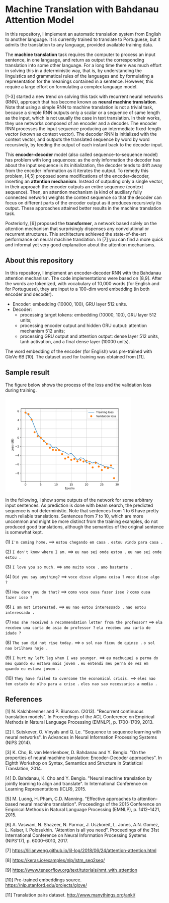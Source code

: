 # Machine Translation with Bahdanau Attention Model

In this repository, I implement an automatic translation system from English to another language. It is currently trained to translate to Portuguese, but it admits the translation to any language, provided available training data.

The **machine translation** task requires the computer to process an input sentence, in one language, and return as output the corresponding translation into some other language. For a long time there was much effort in solving this in a deterministic way, that is, by understanding the linguistics and grammatical rules of the languages and by formulating a representation for the meanings contained in a sentence. However, this require a large effort on formulating a complex language model.

[1-3] started a new trend on solving this task with recurrent neural networks (RNN), approach that has become known as **neural machine translation**. Note that using a simple RNN to machine translation is not a trivial task, because a simple RNN outputs only a scalar or a sequence of same length as the input, which is not usually the case in text translation. In their works, they use networks composed of an encoder and a decoder. The encoder RNN processes the input sequence producing an intermediate fixed-length vector (known as context vector). The decoder RNN is initialized with the context vector, and outputs the translated sequence by word by word recursively, by feeding the output of each instant back to the decoder input.

This **encoder-decoder** model (also called sequence-to-sequence model) has problem with long sequences: as the only information the decoder has about the input sequence is its initialization, the decoder tends to drift away from the encoder information as it iterates the output. To remedy this problem, [4,5] proposed some modifications of the encoder-decoder, inserting an **attention mechanism**. Instead of outputing only a single vector, in their approach the encoder outputs an entire sequence (context sequence). Then, an attention mechanism (a kind of auxiliary fully connected network) weights the context sequence so that the decoder can focus on different parts of the encoder output as it produces recursively its output. These approaches attained better results in the machine translation task.

Posteriorly, [6] proposed the **transformer**, a network based solely on the attention mechanism that surprisingly dispenses any convolutional or recurrent structures. This architecture achieved the state-of-the-art performance on neural machine translation. In [7] you can find a more quick and informal yet very good explanation about the attention mechanisms.

## About this repository

In this repository, I implement an encoder-decoder RNN with the Bahdanau attention mechanism. The code implementations were based on [8,9]. After the words are tokenized, with vocabulary of 10,000 words (for English and for Portuguese), they are input to a 100-dim word embedding (in both encoder and decoder).
 - Encoder: embedding (10000, 100), GRU layer 512 units.
 - Decoder: 
   - processing target tokens: embedding (10000, 100), GRU layer 512 units;
   - processing encoder output and hidden GRU output: attention mechanism 512 units;
   - processing GRU output and attention output: dense layer 512 units, tanh activation, and a final dense layer (10000 units).

The word embedding of the encoder (for English) was pre-trained with GloVe 6B [10]. The dataset used for training was obtained from [11].


## Sample result

The figure below shows the process of the loss and the validation loss during training.

<img src="https://github.com/ryuuji06/machine-translation/blob/main/images/ex_hist.png" width="400">

In the following, I show some outputs of the network for some arbitrary input sentences. As prediction is done with beam search, the predicted sequence is not deterministic. Note that sentences from 1 to 6 have pretty much reliable translations. Sentences from 7 to 10, which are more uncommon and might be more distinct from the training examples, do not produced good translations, although the semantics of the original sentence is somewhat kept.

(1) `I'm coming home.` ==>
`estou chegando em casa .`
`estou vindo para casa .`

(2) `I don't know where I am.` ==>
`eu nao sei onde estou .`
`eu nao sei onde estou .`

(3) `I love you so much.` ==>
`amo muito voce .`
`amo bastante .`

(4) `Did you say anything?` ==>
`voce disse alguma coisa ?`
`voce disse algo ?`

(5) `How dare you do that?` ==>
`como voce ousa fazer isso ?`
`como ousa fazer isso ?`

(6) `I am not interested.` ==>
`eu nao estou interessado .`
`nao estou interessado .`

(7) `Has she received a recommendation letter from the professor?` ==>
`ela recebeu uma carta de asia do professor ?`
`ela recebeu uma carta de idade ?`

(8) `The sun did not rise today.` ==>
`o sol nao ficou de quinze .`
`o sol nao brilhava hoje .`

(9) `I hurt my left leg when I was younger.` ==>
`eu machuquei a perna do meu quando eu estava mais jovem .`
`eu entendi meu perna de vez em quando eu estava jovem .`

(10) `They have failed to overcome the economical crisis.` ==>
`eles nao tem estado de olho para a crise .`
`eles nao sao necessarios a media .`

  
## References

[1] N. Kalchbrenner and P. Blunsom. (2013). "Recurrent continuous translation models". In Proceedings of the ACL Conference on Empirical Methods in Natural Language Processing (EMNLP), p. 1700–1709, 2013.

[2] I. Sutskever, O. Vinyals and Q. Le. "Sequence to sequence learning with neural networks". In Advances in Neural Information Processing Systems (NIPS 2014).

[3] K. Cho, B. van Merrienboer, D. Bahdanau and Y. Bengio. "On the properties of neural machine translation: Encoder–Decoder approaches". In Eighth Workshop on Syntax, Semantics and Structure in Statistical Translation, 2014.

[4] D. Bahdanau, K. Cho and Y. Bengio. "Neural machine translation by jointly learning to align and translate". In International Conference on Learning Representations (ICLR), 2015.

[5] M. Luong, H. Pham, C.D. Manning. "Effective approaches to attention-based neural machine translation". Proceedings of the 2015 Conference on Empirical Methods in Natural Language Processing (EMNLP), p. 1412–1421, 2015.

[6] A. Vaswani, N. Shazeer, N. Parmar, J. Uszkoreit, L. Jones, A.N. Gomez, L. Kaiser, I. Polosukhin. "Attention is all you need". Proceedings of the 31st International Conference on Neural Information Processing Systems (NIPS'17), p. 6000–6010, 2017.

[7] https://lilianweng.github.io/lil-log/2018/06/24/attention-attention.html

[8] https://keras.io/examples/nlp/lstm_seq2seq/

[9] https://www.tensorflow.org/text/tutorials/nmt_with_attention

[10] Pre-trained embeddings source. https://nlp.stanford.edu/projects/glove/

[11] Translation pairs dataset. http://www.manythings.org/anki/



